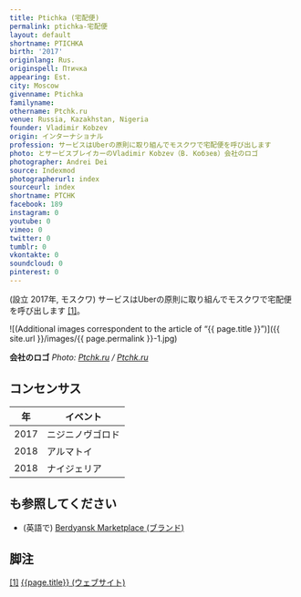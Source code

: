 ```yaml
---
title: Ptichka (宅配便)
permalink: ptichka-宅配便
layout: default
shortname: PTICHKA
birth: '2017'
originlang: Rus.
originspell: Птичка
appearing: Est.
city: Moscow
givenname: Ptichka
familyname:
othername: Ptchk.ru
venue: Russia, Kazakhstan, Nigeria
founder: Vladimir Kobzev
origin: インターナショナル
profession: サービスはUberの原則に取り組んでモスクワで宅配便を呼び出します
photo: とサービスブレイカーのVladimir Kobzev（В. Кобзев）会社のロゴ
photographer: Andrei Dei
source: Indexmod
photographerurl: index
sourceurl: index
shortname: PTCHK
facebook: 189
instagram: 0
youtube: 0
vimeo: 0
twitter: 0
tumblr: 0
vkontakte: 0
soundcloud: 0
pinterest: 0
---
```


(設立	2017年, モスクワ) サービスはUberの原則に取り組んでモスクワで宅配便を呼び出します <span id="a1">[\[1\]](#f1)</span>。

![(Additional images correspondent to the article of “{{ page.title }}”)]({{ site.url }}/images/{{ page.permalink }}-1.jpg)

**会社のロゴ**
*Photo: [Ptchk.ru](https://ptchk.ru/) / [Ptchk.ru](https://ptchk.ru/)*


## コンセンサス

|年|イベント|
|-|-|
|2017|ニジニノヴゴロド|
|2018|アルマトイ|
|2018|ナイジェリア|

## も参照してください

+ (英語で) [Berdyansk Marketplace (ブランド)](berdyansk-marketplace)

## 脚注

[[1]](#a1) <span id="f1"></span> [{{page.title}} (ウェブサイト)](https://ptchk.ru/rules#rec35390751)
